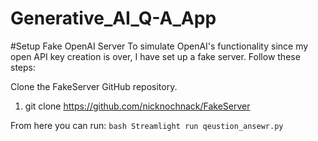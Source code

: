 # Generative_AI_Q-A_App

#Setup Fake OpenAI Server
To simulate OpenAI's functionality since my open API key creation is over, I have set up a fake server. Follow these steps:

Clone the FakeServer GitHub repository.
1. git clone https://github.com/nicknochnack/FakeServer

From here you can run:
        ```bash
        Streamlight run qeustion_ansewr.py       
        ```

